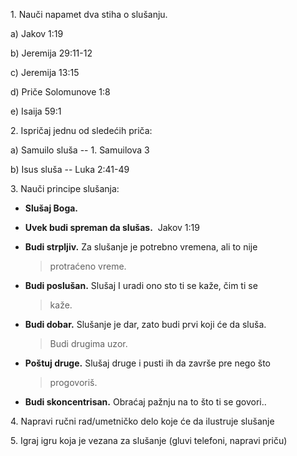 1\. Nauči napamet dva stiha o slušanju.

a)  Jakov 1:19

b)  Jeremija 29:11-12

c)  Jeremija 13:15

d)  Priče Solomunove 1:8

e)  Isaija 59:1

2\. Ispričaj jednu od sledećih priča:

a)  Samuilo sluša -- 1. Samuilova 3

b)  Isus sluša -- Luka 2:41-49

3\. Nauči principe slušanja:

-   **Slušaj Boga.**

-   **Uvek budi spreman da slušas.**  Jakov 1:19

-   **Budi strpljiv.** Za slušanje je potrebno vremena, ali to nije
    > protraćeno vreme.

-   **Budi poslušan.** Slušaj I uradi ono sto ti se kaže, čim ti se
    > kaže.

-   **Budi dobar.** Slušanje je dar, zato budi prvi koji će da sluša.
    > Budi drugima uzor.

-   **Poštuj druge.** Slušaj druge i pusti ih da završe pre nego što
    > progovoriš.

-   **Budi skoncentrisan.** Obraćaj pažnju na to što ti se govori..

4\. Napravi ručni rad/umetničko delo koje će da ilustruje slušanje

5\. Igraj igru koja je vezana za slušanje (gluvi telefoni, napravi
priču)
